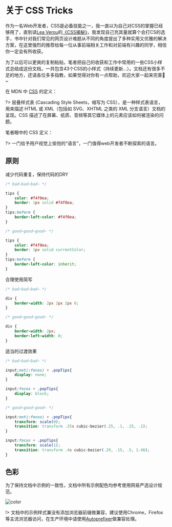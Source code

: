 # 关于 CSS Tricks

作为一名Web开发者，CSS是必备技能之一，我一直以为自己对CSS的掌握已经够用了，直到读[Lea Verou](http://lea.verou.me/about/)的[《CSS揭秘》](https://item.jd.com/11911279.html)，我发现自己充其量就算个会打CS的选手，书中针对我们常见的网页设计难题从不同的角度提出了多种实用又优雅的解决方案，在这里强烈的推荐给每一位从事前端相关工作和对前端有兴趣的同学，相信你一定会有所收获。

为了以后可以更爽的复制粘贴，笔者把自己的收获和工作中常用的一些CSS小样式总结成这份文档，一共包含43个CSS的小样式（持续更新…）。文档还有很多不足的地方，还请各位多多指教，如果觉得对你有一点帮助，欢迎大家一起来完善:memo:~

在 MDN 中 [CSS](https://developer.mozilla.org/zh-CN/docs/Web/CSS) 的定义：

?> 层叠样式表 (Cascading Style Sheets，缩写为 CSS），是一种样式表语言，用来描述 HTML 或 XML（包括如 SVG、XHTML 之类的 XML 分支语言）文档的呈现。CSS 描述了在屏幕、纸质、音频等其它媒体上的元素应该如何被渲染的问题。

笔者眼中的 CSS 定义：

?> 一门给予用户视觉上愉悦的“语言”，一门值得web开发者不断探索的语言。

## 原则

减少代码重复，保持代码的DRY

```css
/* bad~bad~bad~ */

tips {
    color: #f4f0ea;
    border: 1px solid #f4f0ea;
}
tips:before {
    border-left-color: #f4f0ea;
}

/* good~good~good~ */

tips {
    color: #f4f0ea;
    border: 1px solid currentColor;
}
tips:before {
    border-left-color: inherit;
}
```

合理使用简写

```css
/* bad~bad~bad~ */

div {
    border-width: 2px 2px 2px 0;
}

/* good~good~good~ */

div {
    border-width: 2px; 
    border-left-width: 0;
}
```

适当的过渡效果

```css
/* bad~bad~bad~ */

input:not(:focus) + .popTips{
    display: none;
}

input:focus + .popTips{
    display: block;
}

/* good~good~good~ */

input:not(:focus) + .popTips{
    transform: scale(0);
    transition: transform .25s cubic-bezier(.25, .1, .25, .1);
}

input:focus + .popTips{
    transform: scale(1);
    transition: transform .4s cubic-bezier(.29, .15, .5, 1.46);
}
```

## 色彩

为了保持文档中示例的一致性，文档中所有示例配色均参考使用网易严选设计规范。

![color](static/colors_guide.jpeg)

!> 文档中的示例样式兼没有添加浏览器前缀做兼容，建议使用Chrome，Firefox等主流浏览器访问，在生产环境中请使用[Autoprefixer](https://www.npmjs.com/package/autoprefixer)做兼容处理。